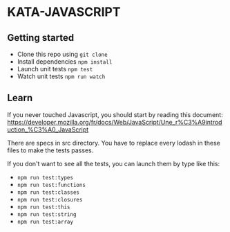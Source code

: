 # KATA-JAVASCRIPT

## Getting started

 - Clone this repo using `git clone`
 - Install dependencies `npm install`
 - Launch unit tests `npm test`
 - Watch unit tests `npm run watch`

## Learn
If you never touched Javascript, you should start by reading this document:
https://developer.mozilla.org/fr/docs/Web/JavaScript/Une_r%C3%A9introduction_%C3%A0_JavaScript


There are specs in src directory. You have to replace every lodash in these files to make the tests passes.

If you don't want to see all the tests, you can launch them by type like this:
 - `npm run test:types`
 - `npm run test:functions`
 - `npm run test:classes`
 - `npm run test:closures`
 - `npm run test:this`
 - `npm run test:string`
 - `npm run test:array`
